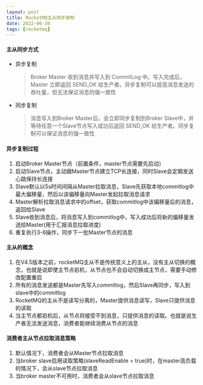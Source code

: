 ```yaml
---
layout: post
title: RocketMQ主从同步架构
date: 2022-06-30
tags: [rocketmq]
---
```


#### 主从同步方式
- 异步复制
    > Broker Master 收到消息并写入到 CommitLog 中。写入完成后，Master 立即返回 SEND_OK 给生产者。异步复制可以提高消息发送的吞吐量，但无法保证消息的强一致性
- 同步复制
    > 消息写入到Broker Master后，会立即同步复制到Broker Slave中，并等待任意一个Slave节点写入成功后返回 SEND_OK 给生产者。同步复制可以保证消息的强一致性


#### 异步复制过程
1. 启动Broker Master节点（前置条件，master节点需要先启动）
2. 启动Slave节点，主动跟Master节点建立TCP长连接，同时Slave会定期发送心跳保持长连接
3. Slave默认以5s时间间隔从Master拉取消息，Slave先获取本地commitlog中最大偏移量，然后以该偏移量向Master发起拉取消息请求
4. Master解析拉取消息请求中的offset，获取commitlog中该偏移量后的消息，返回给Slave
5. Slave收到消息后，将消息写入到commitlog中，写入成功后将新的偏移量发送给Master(用于汇报消息拉取进度)
6. 重复执行3-6操作，同步下一批Master节点的消息


#### 主从的概念
1. 在V4.5版本之前，rocketMQ主从不是传统意义上的主从，没有主从切换的概念，也就是说即使主节点宕机，从节点也不会自动切换成主节点，需要手动修改配置重启
2. 所有的消息发送都是Master先写入commitlog，然后Slave再同步，写入到slave中的commitlog
3. RocketMQ的主从不是读写分离的，Master提供消息读写，Slave只提供消息的读取
4. 当主节点都宕机后，从节点将接受不到消息，只提供消息的读取。也就是说生产者无法发送消息，消费者能继续消费从节点的消息

#### 消费者主从节点拉取消息策略
1. 默认情况下，消费者会从Master节点拉取消息
2. 当broker slave启用读取策略(slaveReadEnable = true)时，在master高负载的情况下，会从slave节点拉取消息
3. 当broker master不可用时，消费者会从slave节点拉取消息


 